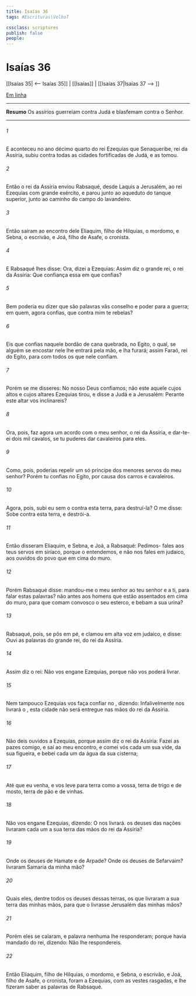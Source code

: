 ```yaml
---
title: Isaías 36
tags: #Escrituras\VelhoT

cssclass: scriptures
publish: false
people:
---
```


# Isaías 36
[[Isaías 35| <-- Isaías 35]] | [[Isaías]] | [[Isaías 37|Isaías 37 --> ]]

[Em linha](https://churchofjesuschrist.org/study/scriptures/ot/isa/36?lang=por)

---
__Resumo__
Os assírios guerreiam contra Judá e blasfemam contra o Senhor.

---
###### 1 
E aconteceu no ano décimo quarto do rei Ezequias que Senaqueribe, rei da Assíria, subiu contra todas as cidades fortificadas de Judá, e as tomou.

###### 2 
Então o rei da Assíria enviou Rabsaqué, desde Laquis a Jerusalém, ao rei Ezequias com  grande exército, e parou junto ao aqueduto do tanque superior, junto ao caminho do campo do lavandeiro.

###### 3 
Então saíram ao encontro dele Eliaquim, filho de Hilquias, o mordomo, e Sebna, o escrivão, e Joá, filho de Asafe, o cronista.

###### 4 
E Rabsaqué lhes disse: Ora, dizei a Ezequias: Assim diz o grande rei, o rei da Assíria: Que confiança  essa em que confias?

###### 5 
Bem poderia eu dizer que são palavras vãs  conselho e poder para a guerra; em quem,  agora confias, que contra mim te rebelas?

###### 6 
Eis que confias naquele bordão de cana quebrada,  no Egito, o qual, se alguém se encostar nele lhe entrará pela mão, e lha furará; assim  Faraó, rei do Egito, para com todos os que nele confiam.

###### 7 
Porém se me disseres: No  nosso Deus confiamos;  não  este aquele cujos altos e cujos altares Ezequias tirou, e disse a Judá e a Jerusalém: Perante este altar vos inclinareis?

###### 8 
Ora, pois, faz agora um acordo com o meu senhor, o rei da Assíria, e dar-te-ei dois mil cavalos, se tu puderes dar cavaleiros para eles.

###### 9 
Como, pois, poderias repelir um só príncipe dos menores servos do meu senhor? Porém tu confias no Egito, por causa dos carros e cavaleiros.

###### 10 
Agora, pois, subi eu  sem o  contra esta terra, para destruí-la? O   me disse: Sobe contra esta terra, e destrói-a.

###### 11 
Então disseram Eliaquim, e Sebna, e Joá, a Rabsaqué: Pedimos- fales aos teus servos em siríaco, porque  o entendemos, e não nos fales em judaico, aos ouvidos do povo que  em cima do muro.

###### 12 
Porém Rabsaqué disse:  mandou-me o meu senhor  ao teu senhor e a ti, para falar estas palavras?  não antes aos homens que estão assentados em cima do muro, para que comam convosco o seu esterco, e bebam a sua urina?

###### 13 
Rabsaqué, pois, se pôs em pé, e clamou em alta voz em judaico, e disse: Ouvi as palavras do grande rei, do rei da Assíria.

###### 14 
Assim diz o rei: Não vos engane Ezequias, porque não vos poderá livrar.

###### 15 
Nem tampouco Ezequias vos faça confiar no , dizendo: Infalivelmente nos livrará o ,  esta cidade não será entregue nas mãos do rei da Assíria.

###### 16 
Não deis ouvidos a Ezequias, porque assim diz o rei da Assíria: Fazei as pazes comigo, e saí ao meu encontro, e comei vós cada um  sua vide,  da sua figueira, e bebei cada um da água da sua cisterna;

###### 17 
Até que eu venha, e vos leve para  terra como a vossa, terra de trigo e de mosto, terra de pão e de vinhas.

###### 18 
Não vos engane Ezequias, dizendo: O  nos livrará.  os deuses das nações livraram cada um a sua terra das mãos do rei da Assíria?

###### 19 
Onde  os deuses de Hamate e de Arpade? Onde  os deuses de Sefarvaim?  livraram Samaria da minha mão?

###### 20 
Quais  eles, dentre todos os deuses dessas terras, os que livraram a sua terra das minhas mãos, para que o  livrasse Jerusalém das minhas mãos?

###### 21 
Porém eles se calaram, e palavra nenhuma lhe responderam; porque havia mandado do rei, dizendo: Não lhe respondereis.

###### 22 
Então Eliaquim, filho de Hilquias, o mordomo, e Sebna, o escrivão, e Joá, filho de Asafe, o cronista, foram a Ezequias, com as vestes rasgadas, e lhe fizeram saber as palavras de Rabsaqué.

